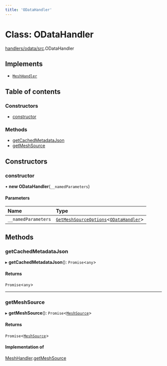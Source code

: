 ```yaml
---
title: 'ODataHandler'
---
```


# Class: ODataHandler

[handlers/odata/src](../modules/handlers_odata_src).ODataHandler

## Implements

- [`MeshHandler`](/docs/api/interfaces/types_src.MeshHandler)

## Table of contents

### Constructors

- [constructor](handlers_odata_src.ODataHandler#constructor)

### Methods

- [getCachedMetadataJson](handlers_odata_src.ODataHandler#getcachedmetadatajson)
- [getMeshSource](handlers_odata_src.ODataHandler#getmeshsource)

## Constructors

### constructor

• **new ODataHandler**(`__namedParameters`)

#### Parameters

| Name | Type |
| :------ | :------ |
| `__namedParameters` | [`GetMeshSourceOptions`](../modules/types_src#getmeshsourceoptions)\<[`ODataHandler`](/docs/api/interfaces/types_src.YamlConfig.ODataHandler)> |

## Methods

### getCachedMetadataJson

▸ **getCachedMetadataJson**(): `Promise`\<`any`>

#### Returns

`Promise`\<`any`>

___

### getMeshSource

▸ **getMeshSource**(): `Promise`\<[`MeshSource`](../modules/types_src#meshsource)>

#### Returns

`Promise`\<[`MeshSource`](../modules/types_src#meshsource)>

#### Implementation of

[MeshHandler](/docs/api/interfaces/types_src.MeshHandler).[getMeshSource](/docs/api/interfaces/types_src.MeshHandler#getmeshsource)
